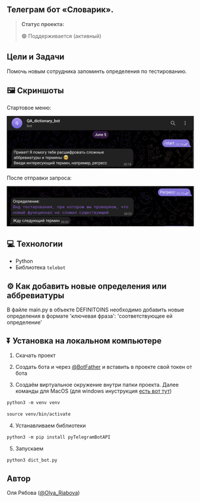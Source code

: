<h2>Телеграм бот «Словарик».</h2>

> **Статус проекта:**
>
> 🟢 Поддерживается (активный) 

## Цели и Задачи
Помочь новым сотрудника запоминть определения по тестированию.

## 🖼 Скриншоты

Стартовое меню:

![image](https://raw.githubusercontent.com/OlyaRyabovaQA/tg_dictionary/refs/heads/main/tg_dictionary_start.png)

После отправки запроса:

![image](https://raw.githubusercontent.com/OlyaRyabovaQA/tg_dictionary/refs/heads/main/tg_dictionary.png)

## 💻 Технологии

* Python
* Библиотека `telebot`

## ⚙️ Как добавить новые определения или аббревиатуры
В файле main.py в объекте DEFINITOINS необходимо добавить новые определения в формате 'ключевая фраза': 'соответствующее ей определение'

## ⏬ Установка на локальном компьютере

1. Скачать проект

2. Создать бота и через [@BotFather](https://t.me/BotFather) и вставить в проекте свой токен от бота

3. Создаём виртуальное окружение внутри папки проекта.
Далее команды для MacOS (для windows инуструкция [есть вот тут](https://realpython.com/python-virtual-environments-a-primer/#create-it))

``` markdown
python3 -m venv venv
```

``` markdown
source venv/bin/activate
```
4. Устанавливаем библиотеки

``` markdown
python3 -m pip install pyTelegramBotAPI
```

5. Запускаем
``` markdown
python3 dict_bot.py
```

## Автор

Оля Рябова ([@Olya_Riabova](https://t.me/Olya_Riabova))

